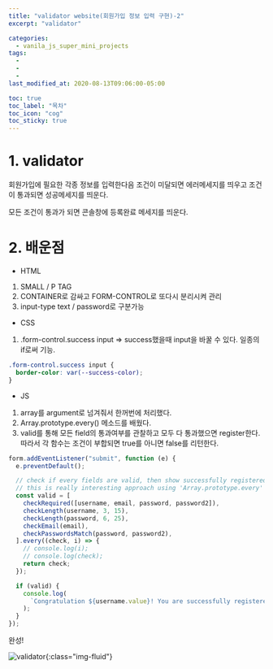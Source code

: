 ```yaml
---
title: "validator website(회원가입 정보 입력 구현)-2"
excerpt: "validator"

categories:
  - vanila_js_super_mini_projects
tags:
  -
  -
  -
last_modified_at: 2020-08-13T09:06:00-05:00

toc: true
toc_label: "목차"
toc_icon: "cog"
toc_sticky: true
---
```


# 1. validator

회원가입에 필요한 각종 정보를 입력한다음 조건이 미달되면 에러메세지를 띄우고 조건이 통과되면 성공메세지를 띄운다.

모든 조건이 통과가 되면 콘솔창에 등록완료 메세지를 띄운다.

# 2. 배운점

- HTML

1. SMALL / P TAG
2. CONTAINER로 감싸고 FORM-CONTROL로 또다시 분리시켜 관리
3. input-type text / password로 구분가능

- CSS

1. .form-control.success input => success했을때 input을 바꿀 수 있다. 일종의 if로써 기능.

```css
.form-control.success input {
  border-color: var(--success-color);
}
```

- JS

1. array를 argument로 넘겨줘서 한꺼번에 처리했다.
2. Array.prototype.every() 메소드를 배웠다.
3. valid를 통해 모든 field의 통과여부를 관찰하고 모두 다 통과했으면 register한다. 따라서 각 함수는 조건이 부합되면 true를 아니면 false를 리턴한다.

```javascript
form.addEventListener("submit", function (e) {
  e.preventDefault();

  // check if every fields are valid, then show successfully registered message!
  // this is really interesting approach using 'Array.prototype.every' method!
  const valid = [
    checkRequired([username, email, password, password2]),
    checkLength(username, 3, 15),
    checkLength(password, 6, 25),
    checkEmail(email),
    checkPasswordsMatch(password, password2),
  ].every((check, i) => {
    // console.log(i);
    // console.log(check);
    return check;
  });

  if (valid) {
    console.log(
      `Congratulation ${username.value}! You are successfully registered!`
    );
  }
});
```

완성!

![validator](https://yeonghunko.github.io/assets/img/super_mini/validator.gif){:class="img-fluid"}
